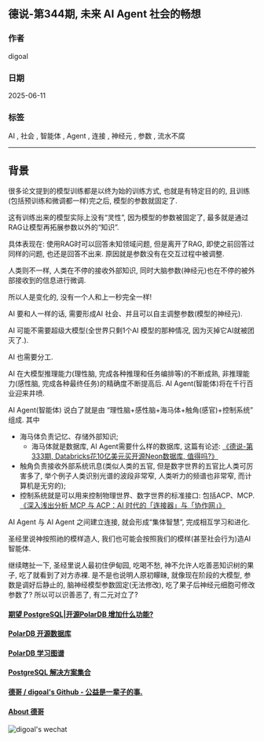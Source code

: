 ## 德说-第344期, 未来 AI Agent 社会的畅想  
                                            
### 作者                                            
digoal                                            
                                            
### 日期                                            
2025-06-11                                          
                                            
### 标签                                            
AI , 社会 , 智能体 , Agent , 连接 , 神经元 , 参数 , 流水不腐    
                                            
----                                            
                                            
## 背景       
很多论文提到的模型训练都是以终为始的训练方式, 也就是有特定目的的, 且训练(包括预训练和微调都一样)完之后, 模型的参数就固定了.   
  
这有训练出来的模型实际上没有“灵性”, 因为模型的参数被固定了, 最多就是通过RAG让模型再拓展参数以外的“知识”.   
   
具体表现在: 使用RAG时可以回答未知领域问题, 但是离开了RAG, 即使之前回答过同样的问题, 也还是回答不出来. 原因就是参数没有在交互过程中被调整.     
    
人类则不一样, 人类在不停的接收外部知识, 同时大脑参数(神经元)也在不停的被外部接收到的信息进行微调.   
  
所以人是变化的, 没有一个人和上一秒完全一样!    
  
AI 要和人一样的话, 需要形成AI 社会、并且可以自主调整参数(模型的神经元).   
  
AI 可能不需要超级大模型(全世界只剩1个AI 模型的那种情况, 因为灭掉它AI就被团灭了.).   
  
AI 也需要分工.   
  
AI 在大模型推理能力(理性脑, 完成各种推理和任务编排等)的不断成熟, 非推理能力(感性脑, 完成各种最终任务)的精确度不断提高后. AI Agent(智能体)将在千行百业迎来井喷.     
  
AI Agent(智能体) 说白了就是由 “理性脑+感性脑+海马体+触角(感官)+控制系统” 组成. 其中  
- 海马体负责记忆、存储外部知识;
    - 海马体就是数据库, AI Agent需要什么样的数据库, 这篇有论述: [《德说-第333期, Databricks花10亿美元买开源Neon数据库, 值得吗?》](../202505/20250506_01.md)  
- 触角负责接收外部系统讯息(类似人类的五官, 但是数字世界的五官比人类可厉害多了, 举个例子人类识别光谱的波段非常窄, 人类听力的频谱也非常窄, 而计算机是无穷的);   
- 控制系统就是可以用来控制物理世界、数字世界的标准接口: 包括ACP、MCP. [《深入浅出分析 MCP 与 ACP：AI 时代的「连接器」与「协作网」》](../202503/20250318_01.md)    
  
AI Agent 与 AI Agent 之间建立连接, 就会形成“集体智慧”, 完成相互学习和进化.    
  
圣经里说神按照祂的模样造人, 我们也可能会按照我们的模样(甚至社会行为)造AI智能体.    
   
继续瞎扯一下, 圣经里说人最初住伊甸园, 吃喝不愁, 神不允许人吃善恶知识树的果子, 吃了就看到了对方赤裸. 是不是也说明人原初矇昧, 就像现在阶段的大模型, 参数是调好后静止的, 脑神经模型参数固定(无法修改), 吃了果子后神经元细胞可修改参数了? 所以可以识善恶了, 有二元对立了?  
    
    
  
#### [期望 PostgreSQL|开源PolarDB 增加什么功能?](https://github.com/digoal/blog/issues/76 "269ac3d1c492e938c0191101c7238216")
  
  
#### [PolarDB 开源数据库](https://openpolardb.com/home "57258f76c37864c6e6d23383d05714ea")
  
  
#### [PolarDB 学习图谱](https://www.aliyun.com/database/openpolardb/activity "8642f60e04ed0c814bf9cb9677976bd4")
  
  
#### [PostgreSQL 解决方案集合](../201706/20170601_02.md "40cff096e9ed7122c512b35d8561d9c8")
  
  
#### [德哥 / digoal's Github - 公益是一辈子的事.](https://github.com/digoal/blog/blob/master/README.md "22709685feb7cab07d30f30387f0a9ae")
  
  
#### [About 德哥](https://github.com/digoal/blog/blob/master/me/readme.md "a37735981e7704886ffd590565582dd0")
  
  
![digoal's wechat](../pic/digoal_weixin.jpg "f7ad92eeba24523fd47a6e1a0e691b59")
  
